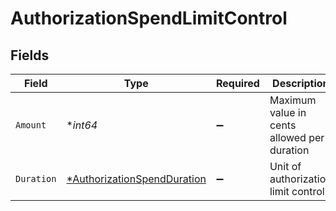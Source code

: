 # AuthorizationSpendLimitControl


## Fields

| Field                                                                            | Type                                                                             | Required                                                                         | Description                                                                      | Example                                                                          |
| -------------------------------------------------------------------------------- | -------------------------------------------------------------------------------- | -------------------------------------------------------------------------------- | -------------------------------------------------------------------------------- | -------------------------------------------------------------------------------- |
| `Amount`                                                                         | **int64*                                                                         | :heavy_minus_sign:                                                               | Maximum value in cents allowed per duration                                      | 10000                                                                            |
| `Duration`                                                                       | [*AuthorizationSpendDuration](../../models/shared/authorizationspendduration.md) | :heavy_minus_sign:                                                               | Unit of authorization limit control                                              |                                                                                  |